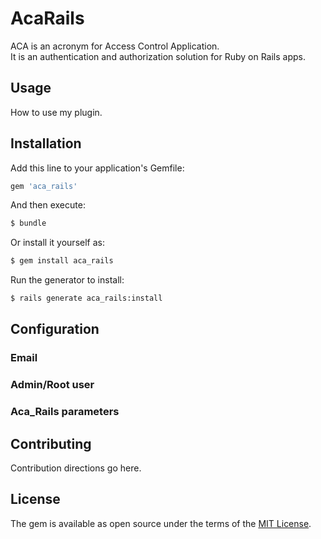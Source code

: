 # AcaRails
ACA is an acronym for Access Control Application.  
It is an authentication and authorization solution for Ruby on Rails apps.
 

## Usage
How to use my plugin.

## Installation
Add this line to your application's Gemfile:

```ruby
gem 'aca_rails'
```

And then execute:
```bash
$ bundle
```

Or install it yourself as:
```bash
$ gem install aca_rails
```

Run the generator to install:
```bash
$ rails generate aca_rails:install
```

## Configuration
### Email

### Admin/Root user

### Aca_Rails parameters

## Contributing
Contribution directions go here.

## License
The gem is available as open source under the terms of the [MIT License](http://opensource.org/licenses/MIT).
